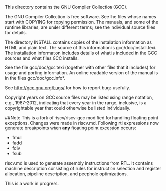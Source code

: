 This directory contains the GNU Compiler Collection (GCC).

The GNU Compiler Collection is free software.  See the files whose
names start with COPYING for copying permission.  The manuals, and
some of the runtime libraries, are under different terms; see the
individual source files for details.

The directory INSTALL contains copies of the installation information
as HTML and plain text.  The source of this information is
gcc/doc/install.texi.  The installation information includes details
of what is included in the GCC sources and what files GCC installs.

See the file gcc/doc/gcc.texi (together with other files that it
includes) for usage and porting information.  An online readable
version of the manual is in the files gcc/doc/gcc.info*.

See http://gcc.gnu.org/bugs/ for how to report bugs usefully.

Copyright years on GCC source files may be listed using range
notation, e.g., 1987-2012, indicating that every year in the range,
inclusive, is a copyrightable year that could otherwise be listed
individually.

##Note
This is a fork of riscv/riscv-gcc modified for handling floating point exceptions. 
Changes were made in riscv.md. Following rtl expressions now generate breakpoints when **any** floating point exception occurs:
- fmul
- fadd
- fdiv
- fsub

riscv.md is used to generate assembly instructions from RTL. It contains machine description consisting of rules for instruction selection and register allocation, pipeline description, and peephole optimizations. 

This is a work in progress.

